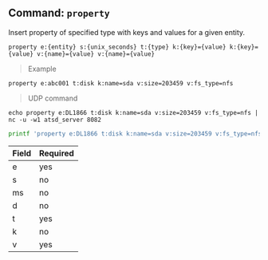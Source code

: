 ## Command: `property`

Insert property of specified type with keys and values for a given entity.

```slim
property e:{entity} s:{unix_seconds} t:{type} k:{key}={value} k:{key}={value} v:{name}={value} v:{name}={value}
```

> Example

```slim
property e:abc001 t:disk k:name=sda v:size=203459 v:fs_type=nfs
```

> UDP command

```slim
echo property e:DL1866 t:disk k:name=sda v:size=203459 v:fs_type=nfs | nc -u -w1 atsd_server 8082
```

```sh
printf 'property e:DL1866 t:disk k:name=sda v:size=203459 v:fs_type=nfs' | nc -u -w1 atsd_server 8082
```

| **Field** | **Required** |
|-----------|--------------|
| e         | yes          |
| s         | no           |
| ms        | no           |
| d         | no           |
| t         | yes          |
| k         | no           |
| v         | yes          |
